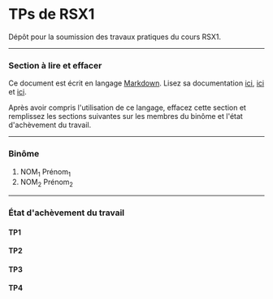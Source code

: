 # TPs de RSX1

Dépôt pour la soumission des travaux pratiques du cours RSX1.

---

### Section à lire et effacer

Ce document est écrit en langage [Markdown](https://en.wikipedia.org/wiki/Markdown).
Lisez sa documentation 
[ici](https://www.markdownguide.org/basic-syntax),
[ici](https://spec.commonmark.org/0.29/)
et 
[ici](https://docs.gitlab.com/ee/user/markdown.html#gitlab-flavored-markdown-gfm).

Après avoir compris l'utilisation de ce langage, effacez cette section et remplissez les sections suivantes sur les membres du binôme et l'état d'achèvement du travail.

---

### Binôme
1. NOM<sub>1</sub> Prénom<sub>1</sub>
2. NOM<sub>2</sub> Prénom<sub>2</sub>


---

### État d'achèvement du travail

#### TP1


#### TP2


#### TP3


#### TP4

